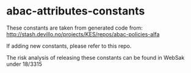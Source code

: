 # abac-attributes-constants

These constants are taken from generated code from: http://stash.devillo.no/projects/KES/repos/abac-policies-alfa

If adding new constants, please refer to this repo.

The risk analysis of releasing these constants can be found in WebSak under 18/3315
